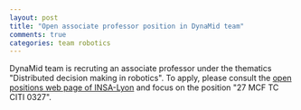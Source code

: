 ```yaml
---
layout: post
title: "Open associate professor position in DynaMid team"
comments: true
categories: team robotics
---
```


DynaMid team is recruting an associate professor under the thematics "Distributed decision making in robotics". To apply, please consult the [open positions web page of INSA-Lyon](www.insa-lyon.fr/en/fr/insa-de-lyon/recrutement/enseignants/chercheurs/mcf/maitre-de-conference) and focus on the position "27 MCF TC CITI 0327".
